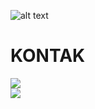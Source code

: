 ![alt text](https://github.com/Badutpsr/Kucrut-wrt/blob/main/Screenshot_1.png?raw=true)

# KONTAK
<a href="https://t.me/Badutpsr" target=”_blank”><img src="https://img.shields.io/static/v1?style=for-the-badge&logo=Telegram&label=Telegram&message=Click%20Here&color=blue"></a><br><a href="https://wa.me/6287776831689" target=”_blank”><img src="https://img.shields.io/static/v1?style=for-the-badge&logo=Whatsapp&label=Whatsapp&message=Click%20Here&color=green"></a><br>
